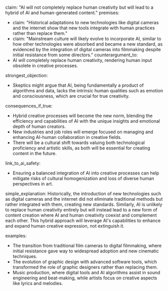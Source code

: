 claim: "AI will not completely replace human creativity but will lead to a hybrid of AI and human-generated content."
premises:
  - claim: "Historical adaptations to new technologies like digital cameras and the internet show that new tools integrate with human practices rather than replace them."
  - claim: "Mainstream culture will likely evolve to incorporate AI, similar to how other technologies were absorbed and became a new standard, as evidenced by the integration of digital cameras into filmmaking despite initial resistance from some directors."
counterargument_to:
  - AI will completely replace human creativity, rendering human input obsolete in creative processes.

strongest_objection:
  - Skeptics might argue that AI, being fundamentally a product of algorithms and data, lacks the intrinsic human qualities such as emotion and consciousness, which are crucial for true creativity.

consequences_if_true:
  - Hybrid creative processes will become the new norm, blending the efficiency and capabilities of AI with the unique insights and emotional depth of human creators.
  - New industries and job roles will emerge focused on managing and enhancing AI-human collaboration in creative fields.
  - There will be a cultural shift towards valuing both technological proficiency and artistic skills, as both will be essential for creating content in the future.

link_to_ai_safety:
  - Ensuring a balanced integration of AI into creative processes can help mitigate risks of cultural homogenization and loss of diverse human perspectives in art.

simple_explanation:
  Historically, the introduction of new technologies such as digital cameras and the internet did not eliminate traditional methods but rather integrated with them, creating new standards. Similarly, AI is unlikely to replace human creativity entirely but will instead lead to a new form of content creation where AI and human creativity coexist and complement each other. This hybrid approach will leverage AI's capabilities to enhance and expand human creative expression, not extinguish it.

examples:
  - The transition from traditional film cameras to digital filmmaking, where initial resistance gave way to widespread adoption and new cinematic techniques.
  - The evolution of graphic design with advanced software tools, which transformed the role of graphic designers rather than replacing them.
  - Music production, where digital tools and AI algorithms assist in sound engineering and beat-making, while artists focus on creative aspects like lyrics and melodies.